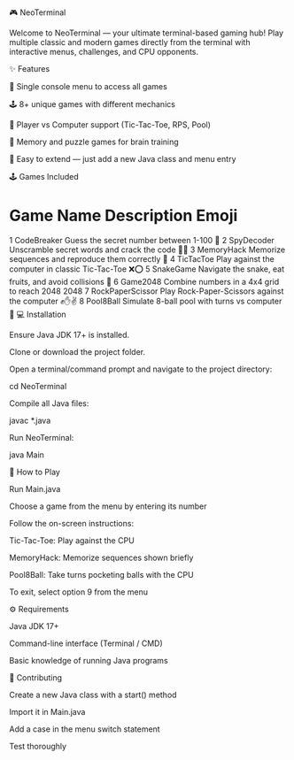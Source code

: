 🎮 NeoTerminal

Welcome to NeoTerminal — your ultimate terminal-based gaming hub!
Play multiple classic and modern games directly from the terminal with interactive menus, challenges, and CPU opponents.

✨ Features

🎯 Single console menu to access all games

🕹️ 8+ unique games with different mechanics

🤖 Player vs Computer support (Tic-Tac-Toe, RPS, Pool)

🧠 Memory and puzzle games for brain training

🔧 Easy to extend — just add a new Java class and menu entry

🕹️ Games Included
#	Game Name	Description	Emoji
1	CodeBreaker	Guess the secret number between 1-100	🔐
2	SpyDecoder	Unscramble secret words and crack the code	🕵️‍♂️
3	MemoryHack	Memorize sequences and reproduce them correctly	🧠
4	TicTacToe	Play against the computer in classic Tic-Tac-Toe	❌⭕
5	SnakeGame	Navigate the snake, eat fruits, and avoid collisions	🐍
6	Game2048	Combine numbers in a 4x4 grid to reach 2048	2048
7	RockPaperScissor	Play Rock-Paper-Scissors against the computer	✊✋✌️
8	Pool8Ball	Simulate 8-ball pool with turns vs computer	🎱
💻 Installation

Ensure Java JDK 17+ is installed.

Clone or download the project folder.

Open a terminal/command prompt and navigate to the project directory:

cd NeoTerminal


Compile all Java files:

javac *.java


Run NeoTerminal:

java Main

🚀 How to Play

Run Main.java

Choose a game from the menu by entering its number

Follow the on-screen instructions:

Tic-Tac-Toe: Play against the CPU

MemoryHack: Memorize sequences shown briefly

Pool8Ball: Take turns pocketing balls with the CPU

To exit, select option 9 from the menu

⚙️ Requirements

Java JDK 17+

Command-line interface (Terminal / CMD)

Basic knowledge of running Java programs

🤝 Contributing

Create a new Java class with a start() method

Import it in Main.java

Add a case in the menu switch statement

Test thoroughly
